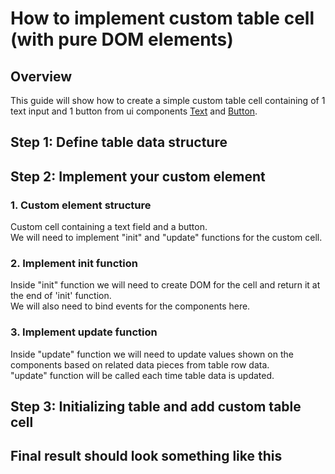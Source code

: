 # How to implement custom table cell (with pure DOM elements)
## Overview
This guide will show how to create a simple custom table cell containing of 1 text input and 1 button from ui components [Text](../../../Reference/Text) and [Button](../../../Reference/Button).

## Step 1: Define table data structure
<script src="https://gist.github.com/trinhhunganh/5e9dd87c8b824a4fa6087c5775206ba1.js"></script>

## Step 2: Implement your custom element
### 1. Custom element structure
Custom cell containing a text field and a button. <br/>
We will need to implement "init" and "update" functions for the custom cell.
<script src="https://gist.github.com/trinhhunganh/04eb9793fbcf87f49f1d3af44aa6147f.js"></script>
### 2. Implement init function
Inside "init" function we will need to create DOM for the cell and return it at the end of 'init' function. <br/>
We will also need to bind events for the components here.
<script src="https://gist.github.com/trinhhunganh/b45128ff28dce57c968c48cae665c3a1.js"></script>
### 3. Implement update function
Inside "update" function we will need to update values shown on the components based on related data pieces from table row data. <br/>
"update" function will be called each time table data is updated. 

<script src="https://gist.github.com/trinhhunganh/637748f63fabeba6c55c41254e6185fe.js"></script>

## Step 3: Initializing table and add custom table cell
<script src="https://gist.github.com/trinhhunganh/6212c91b022aaa77761debf994b716f2.js"></script>

## Final result should look something like this
<script src="https://gist.github.com/trinhhunganh/253bf36d5438a159ab7f5440e3682b05.js"></script>
